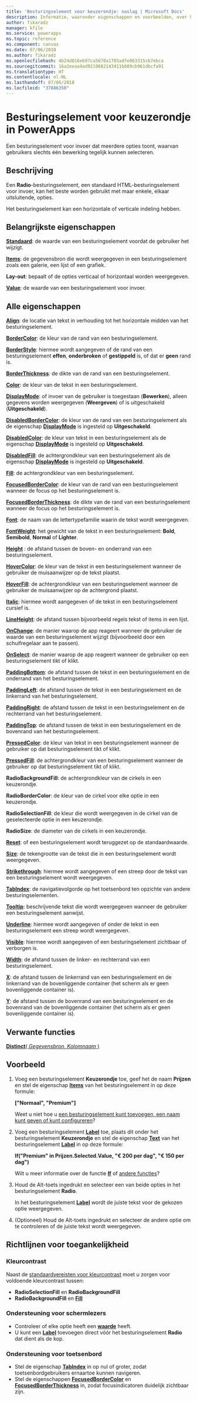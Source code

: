 ```yaml
---
title: 'Besturingselement voor keuzerondje: naslag | Microsoft Docs'
description: Informatie, waaronder eigenschappen en voorbeelden, over het besturingselement Keuzerondje
author: fikaradz
manager: kfile
ms.service: powerapps
ms.topic: reference
ms.component: canvas
ms.date: 07/06/2018
ms.author: fikaradz
ms.openlocfilehash: 4b24d016eb97ca5670a1705adfe063315cb7ebca
ms.sourcegitcommit: 16a2eeaa4ad9218682143411b609cb961dbcfa91
ms.translationtype: HT
ms.contentlocale: nl-NL
ms.lasthandoff: 07/06/2018
ms.locfileid: "37886350"
---
```

# <a name="radio-control-in-powerapps"></a>Besturingselement voor keuzerondje in PowerApps

Een besturingselement voor invoer dat meerdere opties toont, waarvan gebruikers slechts één bewerking tegelijk kunnen selecteren.

## <a name="description"></a>Beschrijving

Een **Radio**-besturingselement, een standaard HTML-besturingselement voor invoer, kan het beste worden gebruikt met maar enkele, elkaar uitsluitende, opties.

Het besturingselement kan een horizontale of verticale indeling hebben.

## <a name="key-properties"></a>Belangrijkste eigenschappen

**[Standaard](properties-core.md)**: de waarde van een besturingselement voordat de gebruiker het wijzigt.

**[Items](properties-core.md)**: de gegevensbron die wordt weergegeven in een besturingselement zoals een galerie, een lijst of een grafiek.

**Lay-out**: bepaalt of de opties verticaal of horizontaal worden weergegeven.

**[Value](properties-core.md)**: de waarde van een besturingselement voor invoer.

## <a name="all-properties"></a>Alle eigenschappen

**[Align](properties-text.md)**: de locatie van tekst in verhouding tot het horizontale midden van het besturingselement.

**[BorderColor](properties-color-border.md)**: de kleur van de rand van een besturingselement.

**[BorderStyle](properties-color-border.md)**: hiermee wordt aangegeven of de rand van een besturingselement **effen**, **onderbroken** of **gestippeld** is, of dat er **geen** rand is.

**[BorderThickness](properties-color-border.md)**: de dikte van de rand van een besturingselement.

**[Color](properties-color-border.md)**: de kleur van de tekst in een besturingselement.

**[DisplayMode](properties-core.md)**: of invoer van de gebruiker is toegestaan (**Bewerken**), alleen gegevens worden weergegeven (**Weergeven**) of is uitgeschakeld (**Uitgeschakeld**).

**[DisabledBorderColor](properties-color-border.md)**: de kleur van de rand van een besturingselement als de eigenschap **[DisplayMode](properties-core.md)** is ingesteld op **Uitgeschakeld**.

**[DisabledColor](properties-color-border.md)**: de kleur van tekst in een besturingselement als de eigenschap **[DisplayMode](properties-core.md)** is ingesteld op **Uitgeschakeld**.

**[DisabledFill](properties-color-border.md)**: de achtergrondkleur van een besturingselement als de eigenschap **[DisplayMode](properties-core.md)** is ingesteld op **Uitgeschakeld**.

**[Fill](properties-color-border.md)**: de achtergrondkleur van een besturingselement.

**[FocusedBorderColor](properties-color-border.md)**: de kleur van de rand van een besturingselement wanneer de focus op het besturingselement is.

**[FocusedBorderThickness](properties-color-border.md)**: de dikte van de rand van een besturingselement wanneer de focus op het besturingselement is.

**[Font](properties-text.md)**: de naam van de lettertypefamilie waarin de tekst wordt weergegeven.

**[FontWeight](properties-text.md)**: het gewicht van de tekst in een besturingselement: **Bold**, **Semibold**, **Normal** of **Lighter**.

**[Height](properties-size-location.md)** : de afstand tussen de boven- en onderrand van een besturingselement.

**[HoverColor](properties-color-border.md)**: de kleur van de tekst in een besturingselement wanneer de gebruiker de muisaanwijzer op de tekst plaatst.

**[HoverFill](properties-color-border.md)**: de achtergrondkleur van een besturingselement wanneer de gebruiker de muisaanwijzer op de achtergrond plaatst.

**[Italic](properties-text.md)**: hiermee wordt aangegeven of de tekst in een besturingselement cursief is.

**[LineHeight](properties-text.md)**: de afstand tussen bijvoorbeeld regels tekst of items in een lijst.

**[OnChange](properties-core.md)**: de manier waarop de app reageert wanneer de gebruiker de waarde van een besturingselement wijzigt (bijvoorbeeld door een schuifregelaar aan te passen).

**[OnSelect](properties-core.md)**: de manier waarop de app reageert wanneer de gebruiker op een besturingselement tikt of klikt.

**[PaddingBottom](properties-size-location.md)**: de afstand tussen de tekst in een besturingselement en de onderrand van het besturingselement.

**[PaddingLeft](properties-size-location.md)**: de afstand tussen de tekst in een besturingselement en de linkerrand van het besturingselement.

**[PaddingRight](properties-size-location.md)**: de afstand tussen de tekst in een besturingselement en de rechterrand van het besturingselement.

**[PaddingTop](properties-size-location.md)**: de afstand tussen de tekst in een besturingselement en de bovenrand van het besturingselement.

**[PressedColor](properties-color-border.md)**: de kleur van tekst in een besturingselement wanneer de gebruiker op dat besturingselement tikt of klikt.

**[PressedFill](properties-color-border.md)**: de achtergrondkleur van een besturingselement wanneer de gebruiker op dat besturingselement tikt of klikt.

**RadioBackgroundFill**: de achtergrondkleur van de cirkels in een keuzerondje.

**RadioBorderColor**: de kleur van de cirkel voor elke optie in een keuzerondje.

**RadioSelectionFill**: de kleur die wordt weergegeven in de cirkel van de geselecteerde optie in een keuzerondje.

**RadioSize**: de diameter van de cirkels in een keuzerondje.

**[Reset](properties-core.md)**: of een besturingselement wordt teruggezet op de standaardwaarde.

**[Size](properties-text.md)**: de tekengrootte van de tekst die in een besturingselement wordt weergegeven.

**[Strikethrough](properties-text.md)**: hiermee wordt aangegeven of een streep door de tekst van een besturingselement wordt weergegeven.

**[TabIndex](properties-accessibility.md)**: de navigatievolgorde op het toetsenbord ten opzichte van andere besturingselementen.

**[Tooltip](properties-core.md)**: beschrijvende tekst die wordt weergegeven wanneer de gebruiker een besturingselement aanwijst.

**[Underline](properties-text.md)**: hiermee wordt aangegeven of onder de tekst in een besturingselement een streep wordt weergegeven.

**[Visible](properties-core.md)**: hiermee wordt aangegeven of een besturingselement zichtbaar of verborgen is.

**[Width](properties-size-location.md)**: de afstand tussen de linker- en rechterrand van een besturingselement.

**[X](properties-size-location.md)**: de afstand tussen de linkerrand van een besturingselement en de linkerrand van de bovenliggende container (het scherm als er geen bovenliggende container is).

**[Y](properties-size-location.md)**: de afstand tussen de bovenrand van een besturingselement en de bovenrand van de bovenliggende container (het scherm als er geen bovenliggende container is).

## <a name="related-functions"></a>Verwante functies

[**Distinct**( *Gegevensbron*, *Kolomnaam* )](../functions/function-distinct.md)

## <a name="example"></a>Voorbeeld

1. Voeg een besturingselement **Keuzerondje** toe, geef het de naam **Prijzen** en stel de eigenschap **[Items](properties-core.md)** van het besturingselement in op deze formule:

    **["Normaal", "Premium"]**

    Weet u niet hoe u [een besturingselement kunt toevoegen, een naam kunt geven of kunt configureren](../add-configure-controls.md)?

2. Voeg een besturingselement **[Label](control-text-box.md)** toe, plaats dit onder het besturingselement **Keuzerondje** en stel de eigenschap **[Text](properties-core.md)** van het besturingselement **[Label](control-text-box.md)** in op deze formule:

    **If("Premium" in Prijzen.Selected.Value, "€ 200 per dag", "€ 150 per dag")**

    Wilt u meer informatie over de functie **[If](../functions/function-if.md)** of [andere functies](../formula-reference.md)?

3. Houd de Alt-toets ingedrukt en selecteer een van beide opties in het besturingselement **Radio**.

    In het besturingselement **[Label](control-text-box.md)** wordt de juiste tekst voor de gekozen optie weergegeven.

4. (Optioneel) Houd de Alt-toets ingedrukt en selecteer de andere optie om te controleren of de juiste tekst wordt weergegeven.

## <a name="accessibility-guidelines"></a>Richtlijnen voor toegankelijkheid

### <a name="color-contrast"></a>Kleurcontrast

Naast de [standaardvereisten voor kleurcontrast](../accessible-apps-color.md) moet u zorgen voor voldoende kleurcontrast tussen:

* **RadioSelectionFill** en **RadioBackgroundFill**
* **RadioBackgroundFill** en **[Fill](properties-color-border.md)**

### <a name="screen-reader-support"></a>Ondersteuning voor schermlezers

* Controleer of elke optie heeft een **[waarde](properties-core.md)** heeft.
* U kunt een **[Label](control-text-box.md)** toevoegen direct vóór het besturingselement **Radio** dat dient als de kop.

### <a name="keyboard-support"></a>Ondersteuning voor toetsenbord

* Stel de eigenschap **[TabIndex](properties-accessibility.md)** in op nul of groter, zodat toetsenbordgebruikers ernaartoe kunnen navigeren.
* Stel de eigenschappen **[FocusedBorderColor](properties-color-border.md)** en **[FocusedBorderThickness](properties-color-border.md)** in, zodat focusindicatoren duidelijk zichtbaar zijn.